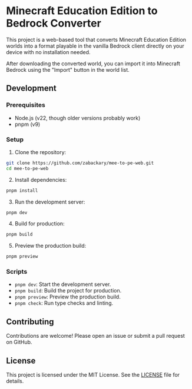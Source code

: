# Minecraft Education Edition to Bedrock Converter

This project is a web-based tool that converts Minecraft Education Edition
worlds into a format playable in the vanilla Bedrock client directly on your
device with no installation needed.

After downloading the converted world, you can import it into Minecraft Bedrock
using the "Import" button in the world list.

## Development

### Prerequisites

- Node.js (v22, though older versions probably work)
- pnpm (v9)

### Setup

1. Clone the repository:

```sh
git clone https://github.com/zabackary/mee-to-pe-web.git
cd mee-to-pe-web
```

2. Install dependencies:

```sh
pnpm install
```

3. Run the development server:

```sh
pnpm dev
```

4. Build for production:

```sh
pnpm build
```

5. Preview the production build:

```sh
pnpm preview
```

### Scripts

- `pnpm dev`: Start the development server.
- `pnpm build`: Build the project for production.
- `pnpm preview`: Preview the production build.
- `pnpm check`: Run type checks and linting.

## Contributing

Contributions are welcome! Please open an issue or submit a pull request on
GitHub.

## License

This project is licensed under the MIT License. See the [LICENSE](LICENSE) file
for details.
